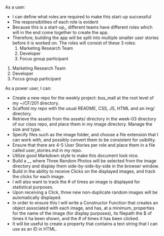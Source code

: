 As a user:

* I can define what roles are required to make this start-up successful
* The responsibilities of each role is evident
* Because this is a start-up,, different teams have different roles which will in the end come together to create the app.
* Therefore, building the app will be split into multiple smaller user stories before it is worked on. The roles will consist of these 3 roles:
  1) Marketing Research Team
  2) Developer
  3) Focus group participant

1) Marketing Research Team
2) Developer
3) Focus group participant


As a power user, I can:
* Create a new repo for the weekly project: bus_mall at the root level of my ~/CF/201 directory.
* Scaffold my repo with the usual README, CSS, JS, HTML and an img/ directory.
* Retrieve the assets from the assets/ directory in the week-03 directory of our class repo, and place them in my image directory. Manage             the size and type.
* Specify files such as the image folder, and choose a file extension that I can work with, and possibly convert them to be consistent for usibility.
* Ensure that there are 4-5 User Stories per role and place them in a file called user_stories.md in my repo.
* Utilize good Markdown style to make this document look nice.
* Build a __ where Three Random Photos will be selected from the image directory and display them side-by-side-by-side in the browser window.
* Build in the ability to receive Clicks on the displayed images, and track the clicks for each image.
* I will also want to track the # of times an image is displayed for statistical purposes.
* Upon receiving a Click, three new non-duplicate random images will be automatically displayed.
* In order to ensure this I will write a Constructor Function that creates an object associated with each image, and has, at a minimum, properties for the name of the image (for display purposes), its filepath the $ of times it ha been shown, and the # of times it has been clicked.
* It will be useful to create a property that contains a text string that I can use as an ID in HTML.
